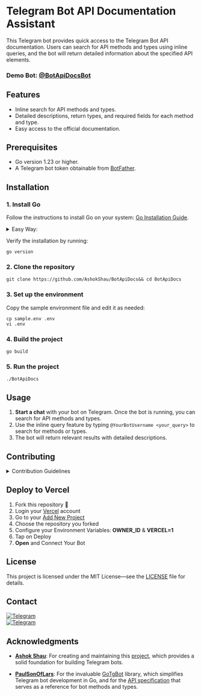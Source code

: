 # Telegram Bot API Documentation Assistant

This Telegram bot provides quick access to the Telegram Bot API documentation. Users can search for API methods and types using inline queries, and the bot will return detailed information about the specified API elements.

### Demo Bot: [@BotApiDocsBot](https://t.me/BotApiDocsBot)

## Features
- Inline search for API methods and types.
- Detailed descriptions, return types, and required fields for each method and type.
- Easy access to the official documentation.

## Prerequisites
- Go version 1.23 or higher.
- A Telegram bot token obtainable from [BotFather](https://core.telegram.org/bots#botfather).

## Installation

### 1. Install Go
Follow the instructions to install Go on your system: [Go Installation Guide](https://golang.org/doc/install).

<details>
<summary>Easy Way:</summary>

```shell
git clone https://github.com/udhos/update-golang dlgo && cd dlgo && sudo ./update-golang.sh && source /etc/profile.d/golang_path.sh
```

Exit the terminal and open it again to check the installation.
</details>

Verify the installation by running:

```shell
go version
```

### 2. Clone the repository

```shell
git clone https://github.com/AshokShau/BotApiDocs&& cd BotApiDocs
```

### 3. Set up the environment

Copy the sample environment file and edit it as needed:

```shell
cp sample.env .env
vi .env
```

### 4. Build the project

```shell
go build
```

### 5. Run the project

```shell
./BotApiDocs
```

## Usage

1. **Start a chat** with your bot on Telegram. Once the bot is running, you can search for API methods and types.
2. Use the inline query feature by typing `@YourBotUsername <your_query>` to search for methods or types.
3. The bot will return relevant results with detailed descriptions.

## Contributing
<details>
<summary>Contribution Guidelines</summary>

Contributions are welcome! Here's how you can help:

1. **Fork the repository**.
2. **Clone your forked repository** to your local machine.
    ```shell
    git clone https://github.com/your-username/BotApiDocs.git
    cd BotApiDocs
    ```
3. **Create a new branch** for your changes.
    ```shell
    git checkout -b feature-branch
    ```
4. **Make your changes** and commit them with a descriptive message.
    ```shell
    git add .
    git commit -m "Description of your changes"
    ```
5. **Push to your branch** and submit a pull request.

Please ensure your code follows the project's coding standards and includes appropriate tests.
</details>

<section>
<h2>Deploy to Vercel</h2>
<ol>
<li>Fork this repository 🍴</li>
<li>Login your <a href="https://vercel.com/">Vercel</a> account </li>
<li>Go to your <a href="https://vercel.com/new">Add New Project</a></li>
<li>Choose the repository you forked</li>
<li>Configure your Environment Variables: <b>OWNER_ID</b>  &amp; <b>VERCEL=1</b></li>
<li>Tap on Deploy</li>
<li><b>Open</b> and Connect Your Bot</li>
</ol>
</section>

## License

This project is licensed under the MIT License—see the [LICENSE](/LICENSE) file for details.

## Contact

[![Telegram](https://img.shields.io/badge/Telegram-Channel-blue.svg)](https://t.me/FallenProjects)  
[![Telegram](https://img.shields.io/badge/Telegram-Chat-blue.svg)](https://t.me/AshokShau)


## Acknowledgments
- **[Ashok Shau](https://github.com/AshokShau)**: For creating and maintaining this [project](https://github.com/AshokShau/BotApiDocs), which provides a solid foundation for building Telegram bots.

- **[PaulSonOfLars](https://github.com/PaulSonOfLars)**: For the invaluable [GoTgBot](https://github.com/PaulSonOfLars/gotgbot) library, which simplifies Telegram bot development in Go, and for the [API specification](https://github.com/PaulSonOfLars/telegram-bot-api-spec/raw/main/api.json) that serves as a reference for bot methods and types.

